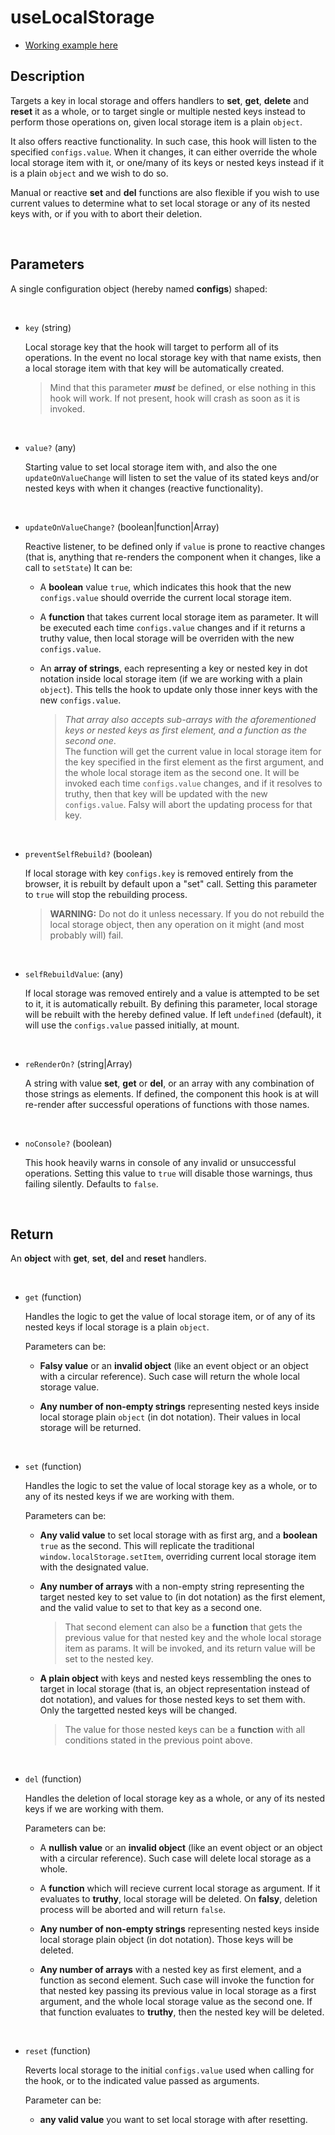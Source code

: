 # useLocalStorage

- [Working example here](https://react-fanmade-hooks.netlify.app/use-local-storage)

## Description

Targets a key in local storage and offers handlers to **set**, **get**, **delete** and **reset** it as a whole, or to target single or multiple nested keys instead to perform those operations on, given local storage item is a plain `object`.

It also offers reactive functionality. In such case, this hook will listen to the specified `configs.value`. When it changes, it can either override the whole local storage item with it, or one/many of its keys or nested keys instead if it is a plain `object` and we wish to do so.

Manual or reactive **set** and **del** functions are also flexible if you wish to use current values to determine what to set local storage or any of its nested keys with, or if you with to abort their deletion.

<br />

## Parameters

A single configuration object (hereby named **configs**) shaped:

<br />

- `key` (string)

  Local storage key that the hook will target to perform all of its operations. In the event no local storage key with that name exists, then a local storage item with that key will be automatically created.

  > Mind that this parameter **_must_** be defined, or else nothing in this hook will work. If not present, hook will crash as soon as it is invoked.

<br />

- `value?` (any)

  Starting value to set local storage item with, and also the one `updateOnValueChange` will listen to set the value of its stated keys and/or nested keys with when it changes (reactive functionality).

<br />

- `updateOnValueChange?` (boolean|function|Array)

  Reactive listener, to be defined only if `value` is prone to reactive changes (that is, anything that re-renders the component when it changes, like a call to `setState`) It can be:

  - A **boolean** value `true`, which indicates this hook that the new `configs.value` should override the current local storage item.

  - A **function** that takes current local storage item as parameter. It will be executed each time `configs.value` changes and if it returns a truthy value, then local storage will be overriden with the new `configs.value`.

  - An **array of strings**, each representing a key or nested key in dot notation inside local storage item (if we are working with a plain `object`). This tells the hook to update only those inner keys with the new `configs.value`.

    > _That array also accepts sub-arrays with the aforementioned keys or nested keys as first element, and a function as the second one_.\
    > The function will get the current value in local storage item for the key specified in the first element as the first argument, and the whole local storage item as the second one. It will be invoked each time `configs.value` changes, and if it resolves to truthy, then that key will be updated with the new `configs.value`. Falsy will abort the updating process for that key.

<br />

- `preventSelfRebuild?` (boolean)

  If local storage with key `configs.key` is removed entirely from the browser, it is rebuilt by default upon a "set" call. Setting this parameter to `true` will stop the rebuilding process.

  > **WARNING:** Do not do it unless necessary. If you do not rebuild the local storage object, then any operation on it might (and most probably will) fail.

<br />

- `selfRebuildValue`: (any)

  If local storage was removed entirely and a value is attempted to be set to it, it is automatically rebuilt. By defining this parameter, local storage will be rebuilt with the hereby defined value. If left `undefined` (default), it will use the `configs.value` passed initially, at mount.

<br />

- `reRenderOn?` (string|Array)

  A string with value **set**, **get** or **del**, or an array with any combination of those strings as elements. If defined, the component this hook is at will re-render after successful operations of functions with those names.

<br />

- `noConsole?` (boolean)

  This hook heavily warns in console of any invalid or unsuccessful operations. Setting this value to `true` will disable those warnings, thus failing silently. Defaults to `false`.

<br />

## Return

An **object** with **get**, **set**, **del** and **reset** handlers.

<br />

- `get` (function)

  Handles the logic to get the value of local storage item, or of any of its
  nested keys if local storage is a plain `object`.

  Parameters can be:

  - **Falsy value** or an **invalid object** (like an event object or an object with a circular reference). Such case will return the whole local storage value.

  - **Any number of non-empty strings** representing nested keys inside local storage plain `object` (in dot notation). Their values in local storage will be returned.

<br />

- `set` (function)

  Handles the logic to set the value of local storage key as a whole, or to
  any of its nested keys if we are working with them.

  Parameters can be:

  - **Any valid value** to set local storage with as first arg, and a **boolean** `true` as the second. This will replicate the traditional `window.localStorage.setItem`, overriding current local storage item with the designated value.

  - **Any number of arrays** with a non-empty string representing the target nested key to set value to (in dot notation) as the first element, and the valid value to set to that key as a second one.

    > That second element can also be a **function** that gets the previous value for that nested key and the whole local storage item as params. It will be invoked, and its return value will be set to the nested key.

  - **A plain object** with keys and nested keys ressembling the ones to target in local storage (that is, an object representation instead of dot notation), and values for those nested keys to set them with. Only the targetted nested keys will be changed.

    > The value for those nested keys can be a **function** with all conditions stated in the previous point above.

<br />

- `del` (function)

  Handles the deletion of local storage key as a whole, or any of its nested keys if we are working with them.

  Parameters can be:

  - A **nullish value** or an **invalid object** (like an event object or an object with a circular reference). Such case will delete local storage as a whole.

  - A **function** which will recieve current local storage as argument. If it evaluates to **truthy**, local storage will be deleted. On **falsy**, deletion process will be aborted and will return `false`.

  - **Any number of non-empty strings** representing nested keys inside local storage plain object (in dot notation). Those keys will be deleted.

  - **Any number of arrays** with a nested key as first element, and a function as second element. Such case will invoke the function for that nested key passing its previous value in local storage as a first argument, and the whole local storage value as the second one. If that function evaluates to **truthy**, then the nested key will be deleted.

<br />

- `reset` (function)

  Reverts local storage to the initial `configs.value` used when calling for the hook, or to the indicated value passed as arguments.

  Parameter can be:

  - **any valid value** you want to set local storage with after resetting.
